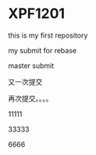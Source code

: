 # XPF1201
this is my first repository

my submit for rebase

master submit

又一次提交

再次提交。。。。

11111

33333

6666